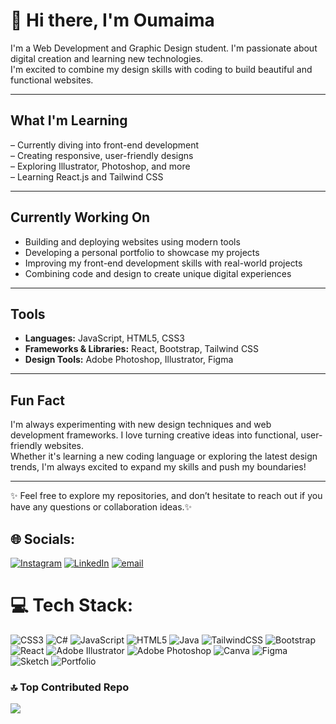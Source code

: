 # 🎀 Hi there, I'm Oumaima

I'm a Web Development and Graphic Design student. I'm passionate about digital creation and learning new technologies.  
I'm excited to combine my design skills with coding to build beautiful and functional websites.

---

## What I'm Learning

 – Currently diving into front-end development  
 – Creating responsive, user-friendly designs  
 – Exploring Illustrator, Photoshop, and more  
 – Learning React.js and Tailwind CSS  

---

## Currently Working On

- Building and deploying websites using modern tools  
- Developing a personal portfolio to showcase my projects  
- Improving my front-end development skills with real-world projects  
- Combining code and design to create unique digital experiences

---

## Tools

- **Languages:** JavaScript, HTML5, CSS3  
- **Frameworks & Libraries:** React, Bootstrap, Tailwind CSS  
- **Design Tools:** Adobe Photoshop, Illustrator, Figma   
---

## Fun Fact

I'm always experimenting with new design techniques and web development frameworks. I love turning creative ideas into functional, user-friendly websites.  
Whether it's learning a new coding language or exploring the latest design trends, I'm always excited to expand my skills and push my boundaries!

---

✨ Feel free to explore my repositories, and don’t hesitate to reach out if you have any questions or collaboration ideas.✨ 


## 🌐 Socials:
[![Instagram](https://img.shields.io/badge/Instagram-%23E4405F.svg?logo=Instagram&logoColor=white)](https://instagram.com/https://www.instagram.com/ouma2m_a_ks/#) [![LinkedIn](https://img.shields.io/badge/LinkedIn-%230077B5.svg?logo=linkedin&logoColor=white)](https://linkedin.com/in/https://www.linkedin.com/in/kadous-oumaima-b083a0336/) [![email](https://img.shields.io/badge/Email-D14836?logo=gmail&logoColor=white)](mailto:oumaima.ks06@gmail.com) 

# 💻 Tech Stack:
![CSS3](https://img.shields.io/badge/css3-%231572B6.svg?style=for-the-badge&logo=css3&logoColor=white) ![C#](https://img.shields.io/badge/c%23-%23239120.svg?style=for-the-badge&logo=csharp&logoColor=white) ![JavaScript](https://img.shields.io/badge/javascript-%23323330.svg?style=for-the-badge&logo=javascript&logoColor=%23F7DF1E) ![HTML5](https://img.shields.io/badge/html5-%23E34F26.svg?style=for-the-badge&logo=html5&logoColor=white) ![Java](https://img.shields.io/badge/java-%23ED8B00.svg?style=for-the-badge&logo=openjdk&logoColor=white) ![TailwindCSS](https://img.shields.io/badge/tailwindcss-%2338B2AC.svg?style=for-the-badge&logo=tailwind-css&logoColor=white) ![Bootstrap](https://img.shields.io/badge/bootstrap-%238511FA.svg?style=for-the-badge&logo=bootstrap&logoColor=white) ![React](https://img.shields.io/badge/react-%2320232a.svg?style=for-the-badge&logo=react&logoColor=%2361DAFB) ![Adobe Illustrator](https://img.shields.io/badge/adobe%20illustrator-%23FF9A00.svg?style=for-the-badge&logo=adobe%20illustrator&logoColor=white) ![Adobe Photoshop](https://img.shields.io/badge/adobe%20photoshop-%2331A8FF.svg?style=for-the-badge&logo=adobe%20photoshop&logoColor=white) ![Canva](https://img.shields.io/badge/Canva-%2300C4CC.svg?style=for-the-badge&logo=Canva&logoColor=white) ![Figma](https://img.shields.io/badge/figma-%23F24E1E.svg?style=for-the-badge&logo=figma&logoColor=white) ![Sketch](https://img.shields.io/badge/Sketch-FFB387?style=for-the-badge&logo=sketch&logoColor=black) ![Portfolio](https://img.shields.io/badge/Portfolio-%23000000.svg?style=for-the-badge&logo=firefox&logoColor=#FF7139)

### 🔝 Top Contributed Repo
![](https://github-contributor-stats.vercel.app/api?username=oumaimaDevKs&limit=5&theme=dark&combine_all_yearly_contributions=true)

<!-- Proudly created with GPRM ( https://gprm.itsvg.in ) -->

